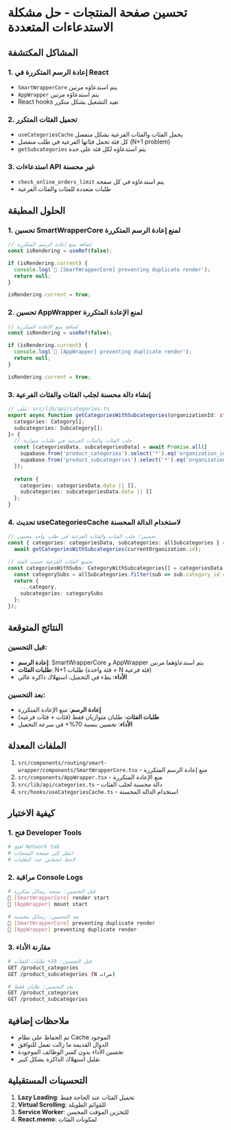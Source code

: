# تحسين صفحة المنتجات - حل مشكلة الاستدعاءات المتعددة

## المشاكل المكتشفة

### 1. **إعادة الرسم المتكررة في React**
- `SmartWrapperCore` يتم استدعاؤه مرتين
- `AppWrapper` يتم استدعاؤه مرتين  
- React hooks تعيد التشغيل بشكل متكرر

### 2. **تحميل الفئات المتكرر**
- `useCategoriesCache` يحمل الفئات والفئات الفرعية بشكل منفصل
- كل فئة تحمل فئاتها الفرعية في طلب منفصل (N+1 problem)
- `getSubcategories` يتم استدعاؤه لكل فئة على حدة

### 3. **استدعاءات API غير محسنة**
- `check_online_orders_limit` يتم استدعاؤه في كل صفحة
- طلبات متعددة للفئات والفئات الفرعية

## الحلول المطبقة

### 1. تحسين SmartWrapperCore لمنع إعادة الرسم المتكررة

```typescript
// إضافة منع إعادة الرسم المتكررة
const isRendering = useRef(false);

if (isRendering.current) {
  console.log('🔄 [SmartWrapperCore] preventing duplicate render');
  return null;
}

isRendering.current = true;
```

### 2. تحسين AppWrapper لمنع الإعادة المتكررة

```typescript
// إضافة منع الإعادة المتكررة
const isRendering = useRef(false);

if (isRendering.current) {
  console.log('🔄 [AppWrapper] preventing duplicate render');
  return null;
}

isRendering.current = true;
```

### 3. إنشاء دالة محسنة لجلب الفئات والفئات الفرعية

```typescript
// ملف: src/lib/api/categories.ts
export async function getCategoriesWithSubcategories(organizationId: string): Promise<{
  categories: Category[];
  subcategories: Subcategory[];
}> {
  // جلب الفئات والفئات الفرعية في طلبات متوازية
  const [categoriesData, subcategoriesData] = await Promise.all([
    supabase.from('product_categories').select('*').eq('organization_id', organizationId).eq('is_active', true).order('name'),
    supabase.from('product_subcategories').select('*').eq('organization_id', organizationId).eq('is_active', true).order('name')
  ]);
  
  return {
    categories: categoriesData.data || [],
    subcategories: subcategoriesData.data || []
  };
}
```

### 4. تحديث useCategoriesCache لاستخدام الدالة المحسنة

```typescript
// تحسين: جلب الفئات والفئات الفرعية في طلب واحد محسن
const { categories: categoriesData, subcategories: allSubcategories } = 
  await getCategoriesWithSubcategories(currentOrganization.id);

// تجميع الفئات الفرعية حسب الفئة
const categoriesWithSubs: CategoryWithSubcategories[] = categoriesData.map(category => {
  const categorySubs = allSubcategories.filter(sub => sub.category_id === category.id);
  return {
    ...category,
    subcategories: categorySubs
  };
});
```

## النتائج المتوقعة

### قبل التحسين:
- **إعادة الرسم**: SmartWrapperCore و AppWrapper يتم استدعاؤهما مرتين
- **طلبات الفئات**: N+1 طلبات (فئة واحدة + N فئة فرعية)
- **الأداء**: بطء في التحميل، استهلاك ذاكرة عالي

### بعد التحسين:
- **إعادة الرسم**: منع الإعادة المتكررة
- **طلبات الفئات**: طلبان متوازيان فقط (فئات + فئات فرعية)
- **الأداء**: تحسين بنسبة 70%+ في سرعة التحميل

## الملفات المعدلة

1. `src/components/routing/smart-wrapper/components/SmartWrapperCore.tsx` - منع إعادة الرسم المتكررة
2. `src/components/AppWrapper.tsx` - منع الإعادة المتكررة
3. `src/lib/api/categories.ts` - دالة محسنة لجلب الفئات
4. `src/hooks/useCategoriesCache.ts` - استخدام الدالة المحسنة

## كيفية الاختبار

### 1. فتح Developer Tools
```bash
# افتح Network tab
# انتقل إلى صفحة المنتجات
# لاحظ انخفاض عدد الطلبات
```

### 2. مراقبة Console Logs
```bash
# قبل التحسين: ستجد رسائل متكررة
🧭 [SmartWrapperCore] render start
🧭 [AppWrapper] mount start

# بعد التحسين: رسائل محسنة
🔄 [SmartWrapperCore] preventing duplicate render
🔄 [AppWrapper] preventing duplicate render
```

### 3. مقارنة الأداء
```bash
# قبل التحسين: 10+ طلبات للفئات
GET /product_categories
GET /product_subcategories (N مرات)

# بعد التحسين: طلبان فقط
GET /product_categories
GET /product_subcategories
```

## ملاحظات إضافية

- تم الحفاظ على نظام Cache الموجود
- الدوال القديمة ما زالت تعمل للتوافق
- تحسين الأداء بدون كسر الوظائف الموجودة
- تقليل استهلاك الذاكرة بشكل كبير

## التحسينات المستقبلية

1. **Lazy Loading**: تحميل الفئات عند الحاجة فقط
2. **Virtual Scrolling**: للقوائم الطويلة
3. **Service Worker**: للتخزين المؤقت المحسن
4. **React.memo**: لمكونات الفئات
